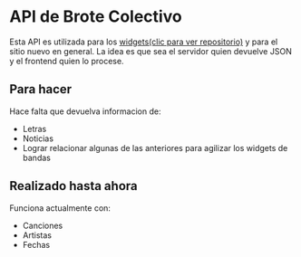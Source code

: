 <h1>API de Brote Colectivo</h1>

Esta API es utilizada para los <a 
href="https://github.com/adrianbarabino/Widget-BroteColectivo" 
title="ver repositorio">widgets(clic para ver repositorio)</a> y 
para el sitio nuevo 
en general.
La idea es que sea el servidor quien devuelve JSON y el frontend quien lo procese.

<h2>Para hacer</h2>

Hace falta que devuelva informacion de:

* Letras
* Noticias
* Lograr relacionar algunas de las anteriores para agilizar los widgets 
de bandas

<h2>Realizado hasta ahora</h2>

Funciona actualmente con:

* Canciones
* Artistas
* Fechas
